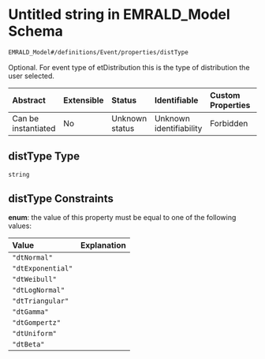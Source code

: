 # Untitled string in EMRALD\_Model Schema

```txt
EMRALD_Model#/definitions/Event/properties/distType
```

Optional. For event type of etDistribution this is the type of distribution the user selected.

| Abstract            | Extensible | Status         | Identifiable            | Custom Properties | Additional Properties | Access Restrictions | Defined In                                                                                    |
| :------------------ | :--------- | :------------- | :---------------------- | :---------------- | :-------------------- | :------------------ | :-------------------------------------------------------------------------------------------- |
| Can be instantiated | No         | Unknown status | Unknown identifiability | Forbidden         | Allowed               | none                | [EMRALD\_JsonSchemaV3\_0.json\*](../../out/EMRALD_JsonSchemaV3_0.json "open original schema") |

## distType Type

`string`

## distType Constraints

**enum**: the value of this property must be equal to one of the following values:

| Value             | Explanation |
| :---------------- | :---------- |
| `"dtNormal"`      |             |
| `"dtExponential"` |             |
| `"dtWeibull"`     |             |
| `"dtLogNormal"`   |             |
| `"dtTriangular"`  |             |
| `"dtGamma"`       |             |
| `"dtGompertz"`    |             |
| `"dtUniform"`     |             |
| `"dtBeta"`        |             |
